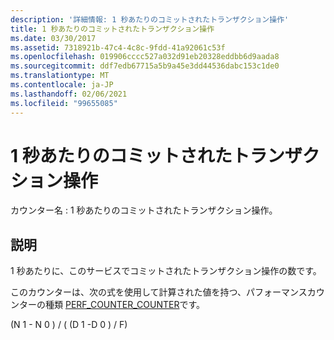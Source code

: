 ```yaml
---
description: '詳細情報: 1 秒あたりのコミットされたトランザクション操作'
title: 1 秒あたりのコミットされたトランザクション操作
ms.date: 03/30/2017
ms.assetid: 7318921b-47c4-4c8c-9fdd-41a92061c53f
ms.openlocfilehash: 019906cccc527a032d91eb20328eddbb6d9aada8
ms.sourcegitcommit: ddf7edb67715a5b9a45e3dd44536dabc153c1de0
ms.translationtype: MT
ms.contentlocale: ja-JP
ms.lasthandoff: 02/06/2021
ms.locfileid: "99655085"
---
```

# <a name="transacted-operations-committed-per-second"></a>1 秒あたりのコミットされたトランザクション操作

カウンター名 : 1 秒あたりのコミットされたトランザクション操作。  
  
## <a name="description"></a>説明  

 1 秒あたりに、このサービスでコミットされたトランザクション操作の数です。  
  
 このカウンターは、次の式を使用して計算された値を持つ、パフォーマンスカウンターの種類 [PERF_COUNTER_COUNTER](/previous-versions/windows/it-pro/windows-server-2003/cc740048(v=ws.10))です。  
  
 (N 1 - N 0 ) / ( (D 1 -D 0 ) / F)
